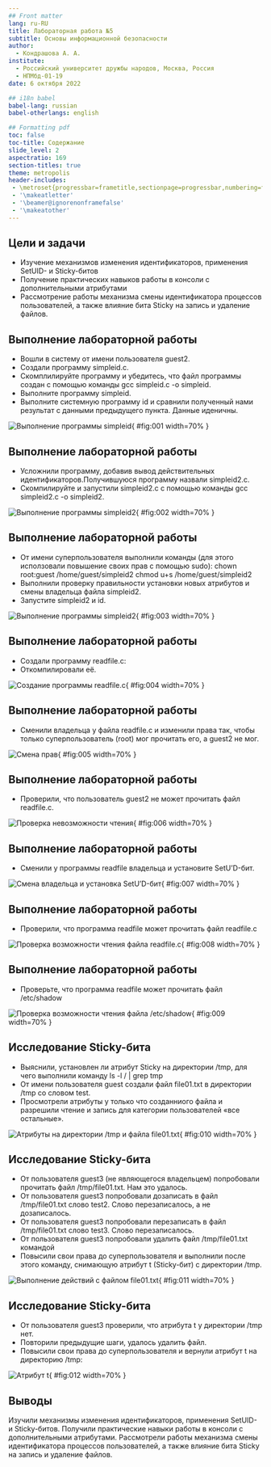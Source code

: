 ```yaml
---
## Front matter
lang: ru-RU
title: Лабораторная работа №5
subtitle: Основы информационной безопасности
author:
  - Кондрашова А. А.
institute:
  - Российский университет дружбы народов, Москва, Россия
  - НПМбд-01-19
date: 6 октября 2022

## i18n babel
babel-lang: russian
babel-otherlangs: english

## Formatting pdf
toc: false
toc-title: Содержание
slide_level: 2
aspectratio: 169
section-titles: true
theme: metropolis
header-includes:
 - \metroset{progressbar=frametitle,sectionpage=progressbar,numbering=fraction}
 - '\makeatletter'
 - '\beamer@ignorenonframefalse'
 - '\makeatother'
---
```



## Цели и задачи

- Изучение механизмов изменения идентификаторов, применения SetUID- и Sticky-битов 
- Получение практических навыков работы в консоли с дополнительными атрибутами 
- Рассмотрение работы механизма смены идентификатора процессов пользователей, а также влияние бита Sticky на запись и удаление файлов.

## Выполнение лабораторной работы

- Вошли в систему от имени пользователя guest2.
- Создали программу simpleid.c.
- Скомплилируйте программу и убедитесь, что файл программы создан с помощью команды gcc simpleid.c -o simpleid.
- Выполните программу simpleid.
- Выполните системную программу id и сравнили полученный нами результат с данными предыдущего пункта. Данные иденичны.

![Выполнение программы simpleid](01.png){ #fig:001 width=70% }

## Выполнение лабораторной работы

- Усложнили программу, добавив вывод действительных идентификаторов.Получившуюся программу назвали simpleid2.c.
- Скомпилируйте и запустили simpleid2.c с помощью команды gcc simpleid2.c -o simpleid2.

![Выполнение программы simpleid2](04.png){ #fig:002 width=70% }

## Выполнение лабораторной работы

- От имени суперпользователя выполнили команды (для этого исползовали повышение своих прав с помощью sudo):
chown root:guest /home/guest/simpleid2
chmod u+s /home/guest/simpleid2
- Выполнили проверку правильности установки новых атрибутов и смены владельца файла simpleid2.
- Запустите simpleid2 и id.

![Выполнение программы simpleid2](4_1.png){ #fig:003 width=70% }

## Выполнение лабораторной работы

- Создали программу readfile.c:
- Откомпилировали её.

![Создание программы readfile.c](05.png){ #fig:004 width=70% }

## Выполнение лабораторной работы

- Сменили владельца у файла readfile.c и изменили права так, чтобы только суперпользователь (root) мог прочитать его, a guest2 не мог.

![Смена прав](07.png){ #fig:005 width=70% }

## Выполнение лабораторной работы

- Проверили, что пользователь guest2 не может прочитать файл readfile.c.

![Проверка невозможности чтения](08.png){ #fig:006 width=70% }

## Выполнение лабораторной работы

- Сменили у программы readfile владельца и установите SetU’D-бит.

![Смена владельца и установка SetU’D-бит](09.png){ #fig:007 width=70% }

## Выполнение лабораторной работы

- Проверили, что программа readfile может прочитать файл readfile.c

![Проверка возможности чтения файла readfile.c](10.png){ #fig:008 width=70% }

## Выполнение лабораторной работы

- Проверьте, что программа readfile может прочитать файл /etc/shadow

![Проверка возможности чтения файла /etc/shadow](11.png){ #fig:009 width=70% }

## Исследование Sticky-бита

- Выяснили, установлен ли атрибут Sticky на директории /tmp, для чего выполнили команду ls -l / | grep tmp
- От имени пользователя guest создали файл file01.txt в директории /tmp со словом test.
- Просмотрели атрибуты у только что созданниого файла и разрешили чтение и запись для категории пользователей «все остальные».

![Атрибуты на директории /tmp и файла file01.txt](12.png){ #fig:010 width=70% }

## Исследование Sticky-бита

- От пользователя guest3 (не являющегося владельцем) попробовали прочитать файл /tmp/file01.txt. Нам это удалось.
- От пользователя guest3 попробовали дозаписать в файл /tmp/file01.txt слово test2. Слово перезаписалось, а не дозаписалось.
- От пользователя guest3 попробовали перезаписать в файл /tmp/file01.txt слово test3. Слово перезаписалось.
- От пользователя guest3 попробовали удалить файл /tmp/file01.txt командой
- Повысили свои права до суперпользователя и выполнили после этого команду, снимающую атрибут t (Sticky-бит) с
директории /tmp.

![Выполнение действий с файлом file01.txt](13.png){ #fig:011 width=70% }

## Исследование Sticky-бита

- От пользователя guest3 проверили, что атрибута t у директории /tmp нет.
- Повторили предыдущие шаги, удалось удалить файл.
- Повысили свои права до суперпользователя и вернули атрибут t на директорию /tmp:

![Атрибут t](14.png){ #fig:012 width=70% }

## Выводы

Изучили механизмы изменения идентификаторов, применения SetUID- и Sticky-битов. Получили практические навыки работы в консоли с дополнительными атрибутами. Рассмотрели работы механизма смены идентификатора процессов пользователей, а также влияние бита Sticky на запись и удаление файлов.

